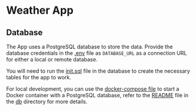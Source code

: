 # Weather App

<!-- TODO: frontend description -->

## Database

The App uses a PostgreSQL database to store the data. Provide the database credentials in the [.env](../app/.env) file as `DATABASE_URL` as a connection URL for either a local or remote database.

You will need to run the [init.sql](../db/init.sql) file in the database to create the necessary tables for the app to work.

For local development, you can use the [docker-compose file](../db/docker-compose.yml) to start a Docker container with a PostgreSQL database, refer to the [README](../db/README.md) file in the [db](../db) directory for more details.
